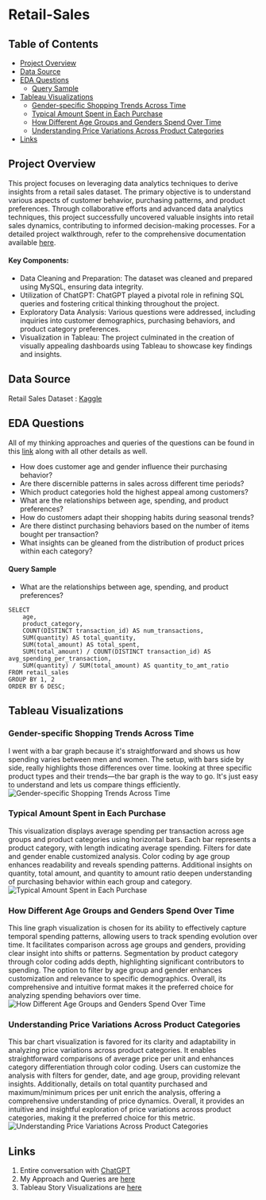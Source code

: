 # Retail-Sales

## Table of Contents
- [Project Overview](#project-overview)
- [Data Source](#data-source)
- [EDA Questions](#eda-questions)
  - [Query Sample](#query-sample) 
- [Tableau Visualizations](#tableau-visualizations)
  - [Gender-specific Shopping Trends Across Time](#gender-specific-shopping-trends-across-time)
  - [Typical Amount Spent in Each Purchase](#typical-amount-spent-in-each-purchase)
  - [How Different Age Groups and Genders Spend Over Time](#how-different-age-groups-and-genders-spend-over-time)
  - [Understanding Price Variations Across Product Categories](#understanding-price-variations-across-product-categories) 
- [Links](#links)


## Project Overview

This project focuses on leveraging data analytics techniques to derive insights from a retail sales dataset. The primary objective is to understand various aspects of customer behavior, purchasing patterns, and product preferences. Through collaborative efforts and advanced data analytics techniques, this project successfully uncovered valuable insights into retail sales dynamics, contributing to informed decision-making processes.
For a detailed project walkthrough, refer to the comprehensive documentation available [here](https://chat.openai.com/share/ffc827e0-0d0d-44f9-aa64-09175c67f5a2).

#### Key Components:
- Data Cleaning and Preparation: The dataset was cleaned and prepared using MySQL, ensuring data integrity.
- Utilization of ChatGPT: ChatGPT played a pivotal role in refining SQL queries and fostering critical thinking throughout the project.
- Exploratory Data Analysis: Various questions were addressed, including inquiries into customer demographics, purchasing behaviors, and product category preferences.
- Visualization in Tableau: The project culminated in the creation of visually appealing dashboards using Tableau to showcase key findings and insights.


## Data Source

Retail Sales Dataset : [Kaggle](https://www.kaggle.com/datasets/mohammadtalib786/retail-sales-dataset/data) 

## EDA Questions

All of my thinking approaches and queries of the questions can be found in this [link](https://docs.google.com/document/d/16_NAU0MkbFRbCRxEkoUAJ61tVwdl7P3K1UMS07PMvbE/edit) along with all other details as well.

- How does customer age and gender influence their purchasing behavior?
- Are there discernible patterns in sales across different time periods?
- Which product categories hold the highest appeal among customers?
- What are the relationships between age, spending, and product preferences?
- How do customers adapt their shopping habits during seasonal trends?
- Are there distinct purchasing behaviors based on the number of items bought per transaction?
- What insights can be gleaned from the distribution of product prices within each category?

#### Query Sample 
- What are the relationships between age, spending, and product preferences?

```
SELECT 
    age,
    product_category,
    COUNT(DISTINCT transaction_id) AS num_transactions,
    SUM(quantity) AS total_quantity,
    SUM(total_amount) AS total_spent,
    SUM(total_amount) / COUNT(DISTINCT transaction_id) AS avg_spending_per_transaction,
    SUM(quantity) / SUM(total_amount) AS quantity_to_amt_ratio
FROM retail_sales
GROUP BY 1, 2
ORDER BY 6 DESC;
```


## Tableau Visualizations

### Gender-specific Shopping Trends Across Time

I went with a bar graph because it's straightforward and shows us how spending varies between men and women. The setup, with bars side by side, really highlights those differences over time. looking at three specific product types and their trends—the bar graph is the way to go. It's just easy to understand and lets us compare things efficiently.
![Gender-specific Shopping Trends Across Time](https://github.com/Sanjeev-Lama/Retail-Sales/assets/158605914/47b0ba77-dbac-447e-8474-d658cb550004)

### Typical Amount Spent in Each Purchase

This visualization displays average spending per transaction across age groups and product categories using horizontal bars. Each bar represents a product category, with length indicating average spending. Filters for date and gender enable customized analysis. Color coding by age group enhances readability and reveals spending patterns. Additional insights on quantity, total amount, and quantity to amount ratio deepen understanding of purchasing behavior within each group and category.
![Typical Amount Spent in Each Purchase](https://github.com/Sanjeev-Lama/Retail-Sales/assets/158605914/dc0050a1-b19b-47dc-99ed-1cc07a1b4eab)

### How Different Age Groups and Genders Spend Over Time

This line graph visualization is chosen for its ability to effectively capture temporal spending patterns, allowing users to track spending evolution over time. It facilitates comparison across age groups and genders, providing clear insight into shifts or patterns. Segmentation by product category through color coding adds depth, highlighting significant contributors to spending. The option to filter by age group and gender enhances customization and relevance to specific demographics. Overall, its comprehensive and intuitive format makes it the preferred choice for analyzing spending behaviors over time.
![How Different Age Groups and Genders Spend Over Time](https://github.com/Sanjeev-Lama/Retail-Sales/assets/158605914/69a630e0-8e84-4449-a32b-d2f04c069243)

### Understanding Price Variations Across Product Categories

This bar chart visualization is favored for its clarity and adaptability in analyzing price variations across product categories. It enables straightforward comparisons of average price per unit and enhances category differentiation through color coding. Users can customize the analysis with filters for gender, date, and age group, providing relevant insights. Additionally, details on total quantity purchased and maximum/minimum prices per unit enrich the analysis, offering a comprehensive understanding of price dynamics. Overall, it provides an intuitive and insightful exploration of price variations across product categories, making it the preferred choice for this metric.
![Understanding Price Variations Across Product Categories](https://github.com/Sanjeev-Lama/Retail-Sales/assets/158605914/2bbb281f-3841-454b-a0e8-5d1cb338715a)

## Links
1. Entire conversation with [ChatGPT](https://chat.openai.com/share/ffc827e0-0d0d-44f9-aa64-09175c67f5a2)
2. My Approach and Queries are [here](https://docs.google.com/document/d/16_NAU0MkbFRbCRxEkoUAJ61tVwdl7P3K1UMS07PMvbE/edit)
3. Tableau Story Visualizations are [here](https://public.tableau.com/app/profile/sanjeev.lama/viz/Retail_Sales_17075229358090/RetailSales?publish=yes) 


